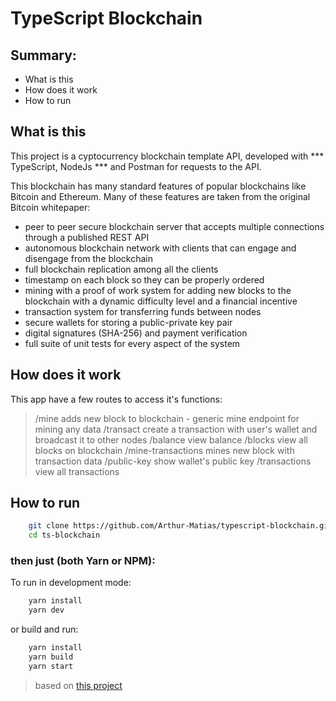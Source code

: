 # TypeScript Blockchain

## Summary:

 - What is this
 - How does it work
 - How to run

## What is this

This project is a cyptocurrency blockchain template API, developed with *** TypeScript, NodeJs *** and Postman for requests to the API.

This blockchain has many standard features of popular blockchains like Bitcoin and Ethereum. Many of these features are taken from the original Bitcoin whitepaper:

 - peer to peer secure blockchain server that accepts multiple connections through a published REST API
 - autonomous blockchain network with clients that can engage and disengage from the blockchain
 - full blockchain replication among all the clients
 - timestamp on each block so they can be properly ordered
 - mining with a proof of work system for adding new blocks to the blockchain with a dynamic difficulty level and a financial incentive
 - transaction system for transferring funds between nodes
 - secure wallets for storing a public-private key pair
 - digital signatures (SHA-256) and payment verification
 - full suite of unit tests for every aspect of the system

## How does it work

This app have a few routes to access it's functions:

> /mine
adds new block to blockchain - generic mine endpoint for mining any data
> /transact
create a transaction with user's wallet and broadcast it to other nodes
> /balance
view balance
> /blocks
view all blocks on blockchain
> /mine-transactions
mines new block with transaction data
> /public-key
show wallet's public key
> /transactions
view all transactions

## How to run

```bash
    git clone https://github.com/Arthur-Matias/typescript-blockchain.git
    cd ts-blockchain
```

### then just (both Yarn or NPM):

To run in development mode:

```bash
    yarn install
    yarn dev
```

or build and run:

```bash
    yarn install
    yarn build
    yarn start
```

> based on [this project](https://github.com/gomisha/blockchain)
